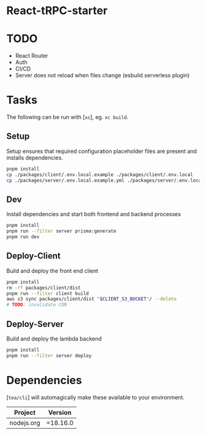 # React-tRPC-starter

# TODO
- React Router
- Auth
- CI/CD
- Server does not reload when files change (esbuild serverless plugin)

# Tasks

The following can be run with [`xc`], eg. `xc build`.

## Setup

Setup ensures that required configuration placeholder files are present and
installs dependencies.

```sh
pnpm install
cp ./packages/client/.env.local.example ./packages/client/.env.local
cp ./packages/server/.env.local.example.yml ./packages/server/.env.local.yml
```

## Dev

Install dependencies and start both frontend and backend processes

```sh
pnpm install
pnpm run --filter server prisma:generate
pnpm run dev
```

## Deploy-Client

Build and deploy the front end client

```sh
pnpm install
rm -rf packages/client/dist
pnpm run --filter client build
aws s3 sync packages/client/dist "$CLIENT_S3_BUCKET"/ --delete
# TODO: invalidate CDN
```

## Deploy-Server

Build and deploy the lambda backend

```sh
pnpm install
pnpm run --filter server deploy
```

# Dependencies

[`tea/cli`] will automagically make these available to your environment.

| Project    | Version  |
| ---------- | -------- |
| nodejs.org | =18.16.0 |
